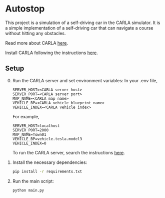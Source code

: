 # Autostop

This project is a simulation of a self-driving car in the CARLA simulator. It is a simple implementation of a self-driving car that can navigate a course without hitting any obstacles.

Read more about CARLA [here](https://carla.org/).

Install CARLA following the instructions [here](https://carla.readthedocs.io/en/latest/start_quickstart/).

## Setup
0. Run the CARLA server and set environment variables:
    In your .env file,
    ```
    SERVER_HOST=<CARLA server host>
    SERVER_PORT=<CARLA server port>
    MAP_NAME=<CARLA map name>
    VEHICLE_BP=<CARLA vehicle blueprint name>
    VEHICLE_INDEX=<CARLA vehicle index>
    ```

    For example,
    ```
    SERVER_HOST=localhost
    SERVER_PORT=2000
    MAP_NAME=Town01
    VEHICLE_BP=vehicle.tesla.model3
    VEHICLE_INDEX=0
    ```

    To run the CARLA server, search the instructions [here](https://carla.readthedocs.io/en/latest/start_quickstart/).

1. Install the necessary dependencies:
    ```bash
    pip install -r requirements.txt
    ```

2. Run the main script:
    ```bash
    python main.py
    ```
